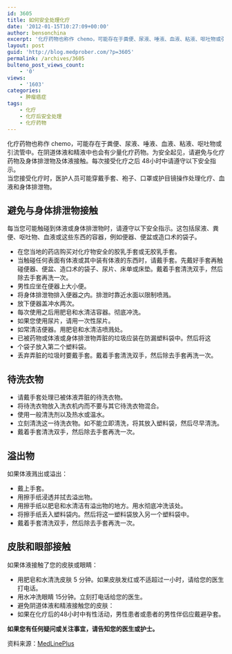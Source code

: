 ```yaml
---
id: 3605
title: 如何安全处理化疗
date: '2012-01-15T10:27:09+00:00'
author: bensonchina
excerpt: '化疗药物也称作 chemo，可能存在于粪便、尿液、唾液、血液、粘液、呕吐物或引流管中。在阴道体液和精液中也会有少量化疗药物。为安全起见，请避免与化疗药物及身体排泄物及体液接触。每次接受化疗之后 48小时中请遵守以下安全指示。'
layout: post
guid: 'http://blog.medprober.com/?p=3605'
permalink: /archives/3605
bulteno_post_views_count:
    - '0'
views:
    - '1603'
categories:
    - 肿瘤癌症
tags:
    - 化疗
    - 化疗后安全处理
    - 化疗药物
---
```


化疗药物也称作 chemo，可能存在于粪便、尿液、唾液、血液、粘液、呕吐物或引流管中。在阴道体液和精液中也会有少量化疗药物。为安全起见，请避免与化疗药物及身体排泄物及体液接触。每次接受化疗之后 48小时中请遵守以下安全指示。  
当您接受化疗时，医护人员可能穿戴手套、袍子、口罩或护目镜操作处理化疗、血液和身体排泄物。

## 避免与身体排泄物接触

每当您可能触碰到体液或身体排泄物时，请遵守以下安全指示。这包括尿液、粪便、呕吐物、血液或这些东西的容器，例如便器、便盆或造口术的袋子。

- 在您当地的药店购买对化疗物安全的胶乳手套或无胶乳手套。
- 当触碰任何表面有体液或其中装有体液的东西时，请戴手套。先戴好手套再触碰便器、便盆、造口术的袋子、尿片、床单或床垫。戴着手套清洗双手，然后除去手套再洗一次。
- 男性应坐在便器上大小便。
- 将身体排泄物排入便器之内。排泄时靠近水面以限制喷溅。
- 放下便器盖冲水两次。
- 每次使用之后用肥皂和水清洁容器。彻底冲洗。
- 如果您使用尿片，请用一次性尿片。
- 如常清洁便器。用肥皂和水清洁喷溅处。
- 已被药物或体液或身体排泄物弄脏的垃圾应装在防漏塑料袋中。然后将这
- 个袋子放入第二个塑料袋。
- 丢弃弄脏的垃圾时要戴手套。戴着手套清洗双手，然后除去手套再洗一次。

## 待洗衣物

- 请戴手套处理已被体液弄脏的待洗衣物。
- 将待洗衣物放入洗衣机内而不要与其它待洗衣物混合。
- 使用一般清洗剂以及热水或温水。
- 立刻清洗这一待洗衣物。如不能立即清洗，将其放入塑料袋，然后尽早清洗。
- 戴着手套清洗双手，然后除去手套再洗一次。

## 溢出物

如果体液溅出或溢出：

- 戴上手套。
- 用擦手纸浸透并拭去溢出物。
- 用擦手纸以肥皂和水清洁有溢出物的地方。用水彻底冲洗该处。
- 将擦手纸丢入塑料袋内。然后将这一塑料袋放入另一个塑料袋中。
- 戴着手套清洗双手，然后除去手套再洗一次。

## 皮肤和眼部接触

如果体液接触了您的皮肤或眼睛：

- 用肥皂和水清洗皮肤 5 分钟。如果皮肤发红或不适超过一小时，请给您的医生打电话。
- 用水冲洗眼睛 15分钟。立刻打电话给您的医生。
- 避免阴道体液和精液接触您的皮肤：
- 如果在化疗后的48小时中有性活动，男性患者或患者的男性伴侣应戴避孕套。

**如果您有任何疑问或关注事宜，请告知您的医生或护士。**

资料来源：[MedLinePlus](http://www.nlm.nih.gov/medlineplus "medlineplus")